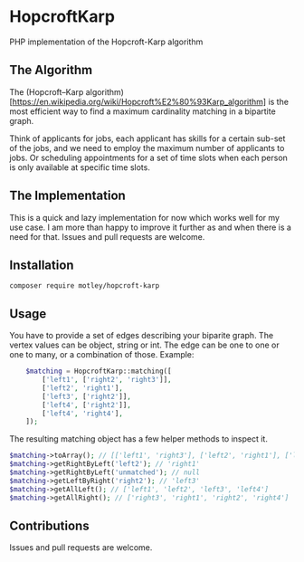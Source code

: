 # HopcroftKarp

PHP implementation of the Hopcroft-Karp algorithm

## The Algorithm

The (Hopcroft–Karp algorithm)[https://en.wikipedia.org/wiki/Hopcroft%E2%80%93Karp_algorithm] is the most efficient way to find a maximum cardinality matching in a bipartite graph.

Think of applicants for jobs, each applicant has skills for a certain sub-set of the jobs, and we need to employ the maximum number of applicants to jobs.
Or scheduling appointments for a set of time slots when each person is only available at specific time slots.

## The Implementation

This is a quick and lazy implementation for now which works well for my use case. I am more than happy to improve it further as and when there is a need for that. Issues and pull requests are welcome.

## Installation

```shell
composer require motley/hopcroft-karp
```

## Usage

You have to provide a set of edges describing your biparite graph. The vertex values can be object, string or int. The edge can be one to one or one to many, or a combination of those. Example:

```php
    $matching = HopcroftKarp::matching([
        ['left1', ['right2', 'right3']],
        ['left2', 'right1'],
        ['left3', ['right2']],
        ['left4', ['right2']],
        ['left4', 'right4'],
    ]);
```
The resulting matching object has a few helper methods to inspect it.

```php
$matching->toArray(); // [['left1', 'right3'], ['left2', 'right1'], ['left3', 'right2'], ['left4', 'right4']]
$matching->getRightByLeft('left2'); // 'right1'
$matching->getRightByLeft('unmatched'); // null
$matching->getLeftByRight('right2'); // 'left3'
$matching->getAllLeft(); // ['left1', 'left2', 'left3', 'left4']
$matching->getAllRight(); // ['right3', 'right1', 'right2', 'right4']

```

## Contributions

Issues and pull requests are welcome.
